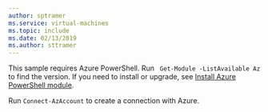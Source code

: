 ```yaml
---
author: sptramer
ms.service: virtual-machines
ms.topic: include
ms.date: 02/13/2019
ms.author: sttramer
---
```

This sample requires Azure PowerShell. Run ` Get-Module -ListAvailable Az` to find the version. If you need to install or upgrade, see [Install Azure PowerShell module](/powershell/azure/install-az-ps). 

Run `Connect-AzAccount` to create a connection with Azure. 
